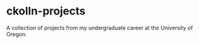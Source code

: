 # ckolln-projects
A collection of projects from my undergraduate career at the University of Oregon. 
